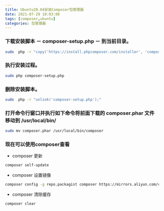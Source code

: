 ```yaml
---
title: Ubuntu20.04安装Composer包管理器
date: 2021-07-29 18:03:08
tags: [composer,ubuntu]
categories: 包管理器
---
```



### 下载安装脚本 － composer-setup.php － 到当前目录。
```bash
sudo  php -r "copy('https://install.phpcomposer.com/installer', 'composer-setup.php');"
```
### 执行安装过程。
```bash
sudo php composer-setup.php
```
### 删除安装脚本。
```bash
sudo  php -r "unlink('composer-setup.php');"
```
### 打开命令行窗口并执行如下命令将前面下载的 composer.phar 文件移动到 /usr/local/bin/
```bash
sudo mv composer.phar /usr/local/bin/composer
```
### 现在可以使用composer查看 
 * composer 更新

```bash
composer self-update
``` 
 * composer 设置镜像

```bash
composer config -g repo.packagist composer https://mirrors.aliyun.com/composer/
```
 * composer 清除缓存

 ```bash
composer clear 
```





